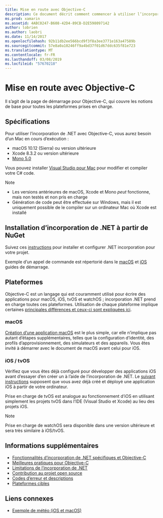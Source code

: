 ```yaml
---
title: Mise en route avec Objective-C
description: Ce document décrit comment commencer à utiliser l’incorporation de .NET avec Objective-C. Il aborde la configuration requise, l’installation de l’incorporation de .NET à partir de NuGet et les plateformes prises en charge.
ms.prod: xamarin
ms.assetid: 4ABC0247-B608-42D4-89CB-D2E598097142
author: lobrien
ms.author: laobri
ms.date: 11/14/2017
ms.openlocfilehash: 92b11db2ee566bcd9f3f8a3ee3771e163a47589b
ms.sourcegitcommit: 57e8a0a10246ff9a4bd37f01d67ddc635f81e723
ms.translationtype: MT
ms.contentlocale: fr-FR
ms.lasthandoff: 03/08/2019
ms.locfileid: "57670218"
---
```

# <a name="getting-started-with-objective-c"></a>Mise en route avec Objective-C

Il s’agit de la page de démarrage pour Objective-C, qui couvre les notions de base pour toutes les plateformes prises en charge.

## <a name="requirements"></a>Spécifications

Pour utiliser l’incorporation de .NET avec Objective-C, vous aurez besoin d’un Mac en cours d’exécution :

* macOS 10.12 (Sierra) ou version ultérieure
* Xcode 8.3.2 ou version ultérieure
* [Mono 5.0](https://www.mono-project.com/download/)

Vous pouvez installer [Visual Studio pour Mac](https://visualstudio.microsoft.com/vs/mac/) pour modifier et compiler votre C# code.

> [!NOTE]
> * Les versions antérieures de macOS, Xcode et Mono _peut_ fonctionne, mais non testés et non pris en charge
> * Génération de code peut être effectuée sur Windows, mais il est uniquement possible de le compiler sur un ordinateur Mac où Xcode est installé

## <a name="installing-net-embedding-from-nuget"></a>Installation d’incorporation de .NET à partir de NuGet

Suivez ces [instructions](~/tools/dotnet-embedding/get-started/install/install.md) pour installer et configurer .NET incorporation pour votre projet.

Exemple d’un appel de commande est répertorié dans le [macOS](~/tools/dotnet-embedding/get-started/objective-c/macos.md) et [iOS](~/tools/dotnet-embedding/get-started/objective-c/ios.md) guides de démarrage.

## <a name="platforms"></a>Plateformes

Objective-C est un langage qui est couramment utilisé pour écrire des applications pour macOS, iOS, tvOS et watchOS ; incorporation .NET prend en charge toutes ces plateformes. Utilisation de chaque plateforme implique certaines [principales différences et ceux-ci sont expliquées ici](~/tools/dotnet-embedding/objective-c/platforms.md).

### <a name="macos"></a>macOS

[Création d’une application macOS](~/tools/dotnet-embedding/get-started/objective-c/macos.md) est le plus simple, car elle n’implique pas autant d’étapes supplémentaires, telles que la configuration d’identité, des profils d’approvisionnement, des simulateurs et des appareils. Vous êtes invité à démarrer avec le document de macOS avant celui pour iOS.

### <a name="ios--tvos"></a>iOS / tvOS

Vérifiez que vous êtes déjà configuré pour développer des applications iOS avant d’essayer d’en créer un à l’aide de l’incorporation de .NET. Le [suivant instructions](~/tools/dotnet-embedding/get-started/objective-c/ios.md) supposent que vous avez déjà créé et déployé une application iOS à partir de votre ordinateur.

Prise en charge de tvOS est analogue au fonctionnement d’iOS en utilisant simplement les projets tvOS dans l’IDE (Visual Studio et Xcode) au lieu des projets iOS.

> [!NOTE]
> Prise en charge de watchOS sera disponible dans une version ultérieure et sera très similaire à iOS/tvOS.

## <a name="further-reading"></a>Informations supplémentaires

* [Fonctionnalités d’incorporation de .NET spécifiques et Objective-C](~/tools/dotnet-embedding/objective-c/index.md)
* [Meilleures pratiques pour Objective-C](~/tools/dotnet-embedding/objective-c/best-practices.md)
* [Limitations de l’incorporation de .NET](~/tools/dotnet-embedding/limitations.md)
* [Contribution au projet open source](https://github.com/mono/Embeddinator-4000/blob/master/Contributing.md)
* [Codes d’erreur et descriptions](~/tools/dotnet-embedding/errors.md)
* [Plateformes cibles](~/tools/dotnet-embedding/objective-c/platforms.md)

## <a name="related-links"></a>Liens connexes

- [Exemple de météo (iOS et macOS)](https://github.com/jamesmontemagno/embeddinator-weather)
